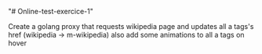 "# Online-test-exercice-1"

Create a golang proxy that requests wikipedia page and updates all a tags's href (wikipedia -> m-wikipedia) also add some animations to all a tags on hover
